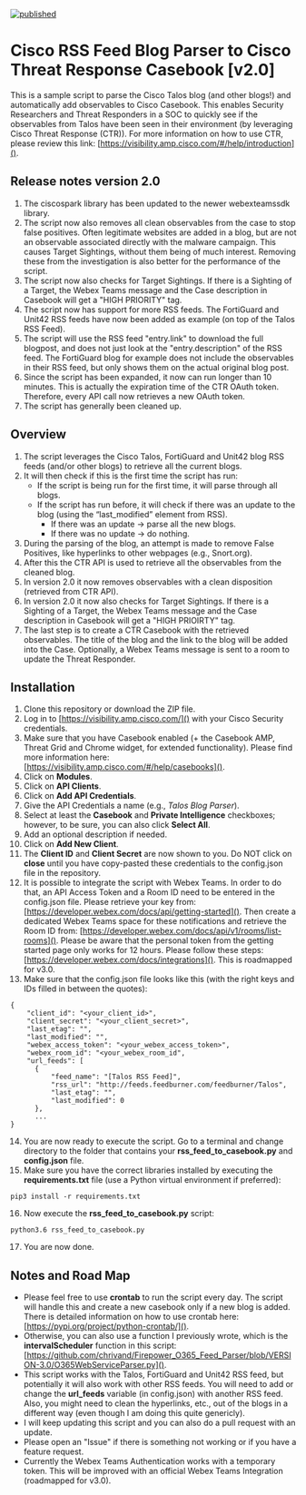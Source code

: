 [![published](https://static.production.devnetcloud.com/codeexchange/assets/images/devnet-published.svg)](https://developer.cisco.com/codeexchange/github/repo/chrivand/talos_blog_to_casebook)

# Cisco RSS Feed Blog Parser to Cisco Threat Response Casebook [v2.0]

This is a sample script to parse the Cisco Talos blog (and other blogs!) and automatically add observables to Cisco Casebook. This enables Security Researchers and Threat Responders in a SOC to quickly see if the observables from Talos have been seen in their environment (by leveraging Cisco Threat Response (CTR)). For more information on how to use CTR, please review this link: [https://visibility.amp.cisco.com/#/help/introduction]().

## Release notes version 2.0
1. The ciscospark library has been updated to the newer webexteamssdk library.
2. The script now also removes all clean observables from the case to stop false positives. Often legitimate websites are added in a blog, but are not an observable associated directly with the malware campaign. This causes Target Sightings, without them being of much interest. Removing these from the investigation is also better for the performance of the script. 
3. The script now also checks for Target Sightings. If there is a Sighting of a Target, the Webex Teams message and the Case description in Casebook will get a "HIGH PRIORITY" tag.
4. The script now has support for more RSS feeds. The FortiGuard and Unit42 RSS feeds have now been added as example (on top of the Talos RSS Feed).
5. The script will use the RSS feed "entry.link" to download the full blogpost, and does not just look at the "entry.description" of the RSS feed. The FortiGuard blog for example does not include the observables in their RSS feed, but only shows them on the actual original blog post.
6. Since the script has been expanded, it now can run longer than 10 minutes. This is actually the expiration time of the CTR OAuth token. Therefore, every API call now retrieves a new OAuth token.
7. The script has generally been cleaned up.

## Overview
1. The script leverages the Cisco Talos, FortiGuard and Unit42 blog RSS feeds (and/or other blogs) to retrieve all the current blogs.
2. It will then check if this is the first time the script has run:
   * If the script is being run for the first time, it will parse through all blogs.
   * If the script has run before, it will check if there was an update to the blog (using the “last_modified” element from RSS).
     * If there was an update -> parse all the new blogs.
     * If there was no update -> do nothing.
3.	During the parsing of the blog, an attempt is made to remove False Positives, like hyperlinks to other webpages (e.g., Snort.org). 
4. After this the CTR API is used to retrieve all the observables from the cleaned blog.
5. In version 2.0 it now removes observables with a clean disposition (retrieved from CTR API).
6. In version 2.0 it now also checks for Target Sightings. If there is a Sighting of a Target, the Webex Teams message and the Case description in Casebook will get a "HIGH PRIOIRTY" tag.
5. The last step is to create a CTR Casebook with the retrieved observables. The title of the blog and the link to the blog will be added into the Case. Optionally, a Webex Teams message is sent to a room to update the Threat Responder.


## Installation
1. Clone this repository or download the ZIP file.
2. Log in to [https://visibility.amp.cisco.com/]() with your Cisco Security credentials.
3. Make sure that you have Casebook enabled (+ the Casebook AMP, Threat Grid and Chrome widget, for extended functionality). Please find more information here: [https://visibility.amp.cisco.com/#/help/casebooks]().
4. Click on **Modules**.
5. Click on **API Clients**.
6. Click on **Add API Credentials**.
7. Give the API Credentials a name (e.g., *Talos Blog Parser*).
8. Select at least the **Casebook** and **Private Intelligence** checkboxes; however, to be sure, you can also click **Select All**.
9. Add an optional description if needed.
10. Click on **Add New Client**.
11. The **Client ID** and **Client Secret** are now shown to you. Do NOT click on **close** until you have copy-pasted these credentials to the config.json file in the repository.
12. It is possible to integrate the script with Webex Teams. In order to do that, an API Access Token and a Room ID need to be entered in the config.json file. Please retrieve your key from: [https://developer.webex.com/docs/api/getting-started](). Then create a dedicated Webex Teams space for these notifications and retrieve the Room ID from: [https://developer.webex.com/docs/api/v1/rooms/list-rooms](). Please be aware that the personal token from the getting started page only works for 12 hours. Please follow these steps: [https://developer.webex.com/docs/integrations](). This is roadmapped for v3.0.
13. Make sure that the config.json file looks like this (with the right keys and IDs filled in between the quotes):

  ```
  {
      "client_id": "<your_client_id>",
      "client_secret": "<your_client_secret>",
      "last_etag": "",
      "last_modified": "",
      "webex_access_token": "<your_webex_access_token>",
      "webex_room_id": "<your_webex_room_id",
      "url_feeds": [
        {
            "feed_name": "[Talos RSS Feed]",
            "rss_url": "http://feeds.feedburner.com/feedburner/Talos",
            "last_etag": "",
            "last_modified": 0
        },
        ... 
  }
  ```
  
14.  You are now ready to execute the script. Go to a terminal and change directory to the folder that contains your **rss_feed_to_casebook.py** and **config.json** file. 
15. Make sure you have the correct libraries installed by executing the **requirements.txt** file (use a Python virtual environment if preferred): 

  ```
  pip3 install -r requirements.txt
  ```
  
16. Now execute the **rss_feed_to_casebook.py** script:

  ```
  python3.6 rss_feed_to_casebook.py
  ```

17. You are now done. 

## Notes and Road Map
* Please feel free to use **crontab** to run the script every day. The script will handle this and create a new casebook only if a new blog is added. There is detailed information on how to use crontab here: [https://pypi.org/project/python-crontab/](). 
* Otherwise, you can also use a function I previously wrote, which is the **intervalScheduler** function in this script: [https://github.com/chrivand/Firepower_O365_Feed_Parser/blob/VERSION-3.0/O365WebServiceParser.py](). 
* This script works with the Talos, FortiGuard and Unit42 RSS feed, but potentially it will also work with other RSS feeds. You will need to add or change the **url_feeds** variable (in config.json) with another RSS feed. Also, you might need to clean the hyperlinks, etc., out of the blogs in a different way (even though I am doing this quite genericly).
* I will keep updating this script and you can also do a pull request with an update.
* Please open an "Issue" if there is something not working or if you have a feature request.
* Currently the Webex Teams Authentication works with a temporary token. This will be improved with an official Webex Teams Integration (roadmapped for v3.0).
